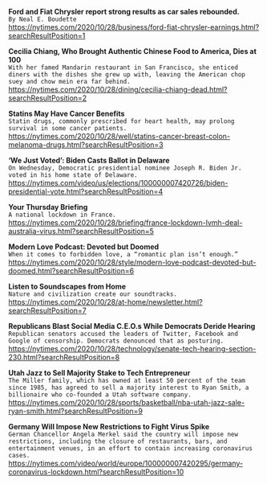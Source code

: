 **Ford and Fiat Chrysler report strong results as car sales rebounded.**\
`By Neal E. Boudette`\
https://nytimes.com/2020/10/28/business/ford-fiat-chrysler-earnings.html?searchResultPosition=1

**Cecilia Chiang, Who Brought Authentic Chinese Food to America, Dies at 100**\
`With her famed Mandarin restaurant in San Francisco, she enticed diners with the dishes she grew up with, leaving the American chop suey and chow mein era far behind.`\
https://nytimes.com/2020/10/28/dining/cecilia-chiang-dead.html?searchResultPosition=2

**Statins May Have Cancer Benefits**\
`Statin drugs, commonly prescribed for heart health, may prolong survival in some cancer patients.`\
https://nytimes.com/2020/10/28/well/statins-cancer-breast-colon-melanoma-drugs.html?searchResultPosition=3

**‘We Just Voted’: Biden Casts Ballot in Delaware**\
`On Wednesday, Democratic presidential nominee Joseph R. Biden Jr. voted in his home state of Delaware.`\
https://nytimes.com/video/us/elections/100000007420726/biden-presidential-vote.html?searchResultPosition=4

**Your Thursday Briefing**\
`A national lockdown in France.`\
https://nytimes.com/2020/10/28/briefing/france-lockdown-lvmh-deal-australia-virus.html?searchResultPosition=5

**Modern Love Podcast: Devoted but Doomed**\
`When it comes to forbidden love, a “romantic plan isn’t enough.”`\
https://nytimes.com/2020/10/28/style/modern-love-podcast-devoted-but-doomed.html?searchResultPosition=6

**Listen to Soundscapes from Home**\
`Nature and civilization create our soundtracks.`\
https://nytimes.com/2020/10/28/at-home/newsletter.html?searchResultPosition=7

**Republicans Blast Social Media C.E.O.s While Democrats Deride Hearing**\
`Republican senators accused the leaders of Twitter, Facebook and Google of censorship. Democrats denounced that as posturing.`\
https://nytimes.com/2020/10/28/technology/senate-tech-hearing-section-230.html?searchResultPosition=8

**Utah Jazz to Sell Majority Stake to Tech Entrepreneur**\
`The Miller family, which has owned at least 50 percent of the team since 1985, has agreed to sell a majority interest to Ryan Smith, a billionaire who co-founded a Utah software company.`\
https://nytimes.com/2020/10/28/sports/basketball/nba-utah-jazz-sale-ryan-smith.html?searchResultPosition=9

**Germany Will Impose New Restrictions to Fight Virus Spike**\
`German Chancellor Angela Merkel said the country will impose new restrictions, including the closure of restaurants, bars, and entertainment venues, in an effort to contain increasing coronavirus cases.`\
https://nytimes.com/video/world/europe/100000007420295/germany-coronavirus-lockdown.html?searchResultPosition=10

